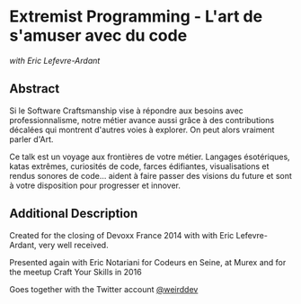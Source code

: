 # Extremist Programming - L'art de s'amuser avec du code

*with Eric Lefevre-Ardant*

## Abstract
Si le Software Craftsmanship vise à répondre aux besoins avec professionnalisme, notre métier avance aussi grâce à des contributions décalées qui montrent d'autres voies à explorer. On peut alors vraiment parler d'Art.

Ce talk est un voyage aux frontières de votre métier. Langages ésotériques, katas extrêmes, curiosités de code, farces édifiantes, visualisations et rendus sonores de code… aident à faire passer des visions du future et sont à votre disposition pour progresser et innover.

## Additional Description
Created for the closing of Devoxx France 2014 with with Eric Lefevre-Ardant, very well received.

Presented again with Eric Notariani for Codeurs en Seine, at Murex and for the meetup Craft Your Skills in 2016 

Goes together with the Twitter account [@weirddev](https://twitter.com/weirddev) 
